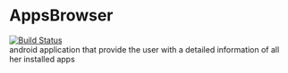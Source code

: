 # AppsBrowser
[![Build Status](https://travis-ci.org/AlonDiskin/AppsBrowser.svg?branch=browser%2Fprovide-sorting)](https://travis-ci.org/AlonDiskin/AppsBrowser)    
android application that provide the user with a detailed information of all her installed apps 
